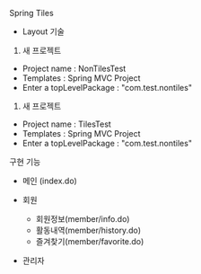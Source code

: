 Spring Tiles
- Layout 기술


1. 새 프로젝트
- Project name : NonTilesTest
- Templates : Spring MVC Project
- Enter a topLevelPackage : "com.test.nontiles"

1. 새 프로젝트
- Project name : TilesTest
- Templates : Spring MVC Project
- Enter a topLevelPackage : "com.test.nontiles"

구현 기능 
- 메인 (index.do)


- 회원
	- 회원정보(member/info.do)
	- 활동내역(member/history.do)
	- 즐겨찾기(member/favorite.do)



- 관리자 